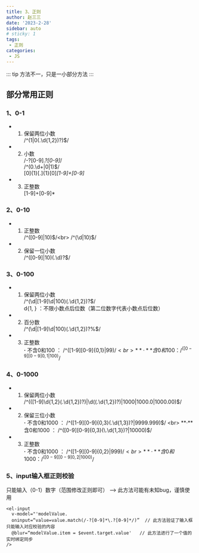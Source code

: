```yaml
---
title: 3、正则
author: 赵三三
date: '2023-2-28'
sidebar: auto
# sticky: 1
tags:
 - 正则
categories:
 - JS
---
```


::: tip
方法不一，只是一小部分方法
:::

## 部分常用正则

### 1、0-1
- 1. 保留两位小数<br>
/^(1|0(\.\d{1,2})?)$/
- 2. 小数<br>
/-?[0-9]*\.?[0-9]*/<br>
/^(0.\d+|0|1)$/<br>
[0]{1}[.]{1}[0]*[1-9]+[0-9]*<br>

- 3. 正整数<br>
[1-9]+[0-9]*

### 2、0-10
- 1. 正整数<br>
/^([0-9]|10)$/<br>
/^(\d|10)$/
- 2. 保留一位小数<br>
/^([0-9]|10)(.\d)?$/<br>

### 3、0-100
- 1. 保留两位小数<br>
/^(\d|[1-9]\d|100)(\.\d{1,2})?$/<br>
d{1, } ：不限小数点后位数（第二位数字代表小数点后位数）
- 2. 百分数<br>
/^(\d|[1-9]\d|100)(\.\d{1,2})?%$/
- 3. 正整数<br>
**·** 不含0和100 ： /^([1-9][0-9]{0,1}|99)$/ <br>
**·** 含0和100 ： /^([0-9][0-9]{0,1}|100)$/ <br>

### 4、0-1000
- 1. 保留两位小数<br>
/^(([1-9]\d{1,2}(\.\d{1,2})?)|\d((\.\d{1,2})?)|1000|1000.0|1000.00)$/
- 2. 保留三位小数<br>
**·** 不含0和1000 ： /^([1-9][0-9]{0,3}(\.\d{1,3})?|9999.999)$/ <br>
**·** 含0和1000 ： /^([0-9][0-9]{0,3}(\.\d{1,3})?|10000)$/ <br>
- 3. 正整数<br>
**·** 不含0和1000 ： /^([1-9][0-9]{0,2}|999)$/ <br>
**·** 含0和1000 ： /^([0-9][0-9]{0,2}|1000)$/ <br>

### 5、input输入框正则校验
只能输入（0-1）数字（范围修改正则即可） -->   此方法可能有未知bug，谨慎使用<br>
```
<el-input
  v-model="'modelValue.
  oninput=“value=value.match(/-?[0-9]*\.?[0-9]*/)”  // 此方法验证了输入框只能输入对应校验的内容
  @blur=“modelValue.item = $event.target.value'   // 此方法进行了一个值的实时绑定同步
/>
```